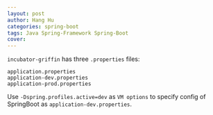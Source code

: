 ```yaml
---
layout: post
author: Hang Hu
categories: spring-boot
tags: Java Spring-Framework Spring-Boot 
cover: 
---
```


`incubator-griffin` has three `.properties` files:

```
application.properties
application-dev.properties
application-prod.properties
```

Use `-Dspring.profiles.active=dev` as `VM options` to specify config of SpringBoot as `application-dev.properties`.
